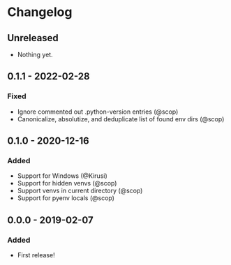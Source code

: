 # Changelog

## Unreleased
- Nothing yet.

## 0.1.1 - 2022-02-28
### Fixed
- Ignore commented out .python-version entries (@scop)
- Canonicalize, absolutize, and deduplicate list of found env dirs (@scop)

## 0.1.0 - 2020-12-16
### Added
- Support for Windows (@Kirusi)
- Support for hidden venvs (@scop)
- Support venvs in current directory (@scop)
- Support for pyenv locals (@scop)

## 0.0.0 - 2019-02-07
### Added
- First release!

